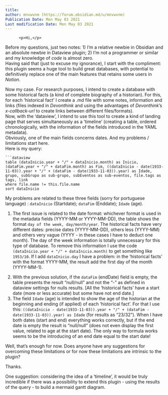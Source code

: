 ```yaml
---
title:
author: mnvwvnm (https://forum.obsidian.md/u/mnvwvnm)
Publication Date: Mon May 03 2021
Last modification Date: Mon May 03 2021
---
```



          <p>Hi,</p>
<p>Before my questions, just two notes: 1) I&#x2019;m a relative newbie in Obsidian and an absolute newbie in Dataview plugin; 2) I&#x2019;m not a programmer or similar and my knowledge of <em>code</em> is almost zero.<br>
Having said that (just to excuse my ignorance), I start with the compliment: this plugin seems a huge tool to build great databases, with potential to definitively replace one of the main features that retains some users in <em>Notion</em>.</p>
<p>Now my case. For research purposes, I intend to create a database with some historical facts (a kind of complete biography of a historian). For this, for each &#x2018;historical fact&#x2019; I create a .md file with some notes, information and links (files indexed in <em>Devonthink</em> and using the advantages of <em>Devonthink</em>&#x2019;s <em>x-callback-url</em> to create links between different files/formats).<br>
Now, with the &#x2018;dataview&#x2019;, I intend to use this tool to create a kind of landing page that serves simultaneously as a &#x2018;timeline&#x2019; (creating a table, ordered chronologically, with the information of the fields introduced in the YAML metadata).<br>
Obviously, one of the main fields concerns dates. And my problems / limitations start here.<br>
Here is my query:</p>
<pre><code class="lang-auto">```dataview
table (dataInicio.year + &quot;/&quot; + dataInicio.month) as Inicio, (dataFim.year + &quot;/&quot; + dataFim.month) as Fim, ((dataInicio - date(1933-11-03)).year + &quot;/&quot; + (dataFim - date(1933-11-03)).year) as Idade, grupo, subGrupo as sub-grupo, subEventos as sub-eventos, file.tags as tags, link
where file.name != this.file.name
sort dataInicio
</code></pre>
<p>My problems are related to these three fields (sorry for portuguese language) : <code>dataInicio</code> (Startdate); <code>dataFim</code> (Enddate); <code>Idade</code> (age).</p>
<ol>
<li>The first issue is related to the date format: whichever format is used in the metadata fields (YYYY-MM or YYYY-MM-DD), the table shows the format <code>day of the week, day/month/year</code>.  The historical facts have very different dates: precise dates (YYYY-MM-DD), others less (YYYY-MM) and others very vague (YYYY - in these cases I have to deduct one month). The day of the week information is totally unnecessary for this type of database. To remove this information I use the code <code>(dataInicio.year + &quot;/&quot; + dataInicio.month)</code> to get something like <code>1953/10</code>. If I add <code>dataInicio.day</code> I have a problem: in the &#x2018;historical facts&#x2019; with the format YYYY-MM, the result add the first day of the month (YYYY-MM-1).</li>
</ol>
<ol start="2">
<li>With the previous solution, if the <code>dataFim</code> (endDate) field is empty, the table presents the result &#x201C;null/null&#x201D; and not the &#x201C;-&#x201D; as defined in dataview settings for nulls results. [All the &#x2018;historical facts&#x2019; have a start date (more or less accurate) but some have not end date.]</li>
<li>The field <code>Idade</code> (age) is intended to show the age of the historian at the beginning and ending (if applied) of each &#x2018;historical fact&#x2019;. For that I use this: <code>((dataInicio - date(1933-11-03)).year + &quot;/&quot; + (dataFim - date(1933-11-03)).year) as Idade</code> (for results as &#x201C;23/32&#x201D;). When I have both dates (start and end) everything works correctly, but if the end date is empty the result is &#x201C;null/null&#x201D; (does not even display the first value, related to age at the start date). The only way to formula works seems to be the introducing of an end date equal to the start date!</li>
</ol>
<p>Well, that&#x2019;s enough for now. Does anyone have any suggestions for overcoming these limitations or for now these limitations are intrinsic to the plugin?</p>
<p>Thanks.</p>
<p>One suggestion: considering the idea of a &#x2018;timeline&#x2019;, it would be truly incredible if there was a possibility to extend this plugin - using the results of the query - to build a mermaid gantt diagram.</p>
        
